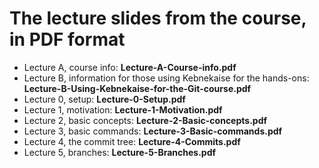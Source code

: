 # The lecture slides from the course, in PDF format

* Lecture A, course info: **Lecture-A-Course-info.pdf**
* Lecture B, information for those using Kebnekaise for the hands-ons: **Lecture-B-Using-Kebnekaise-for-the-Git-course.pdf**
* Lecture 0, setup: **Lecture-0-Setup.pdf**
* Lecture 1, motivation: **Lecture-1-Motivation.pdf**
* Lecture 2, basic concepts: **Lecture-2-Basic-concepts.pdf**
* Lecture 3, basic commands: **Lecture-3-Basic-commands.pdf**
* Lecture 4, the commit tree: **Lecture-4-Commits.pdf**
* Lecture 5, branches: **Lecture-5-Branches.pdf**
